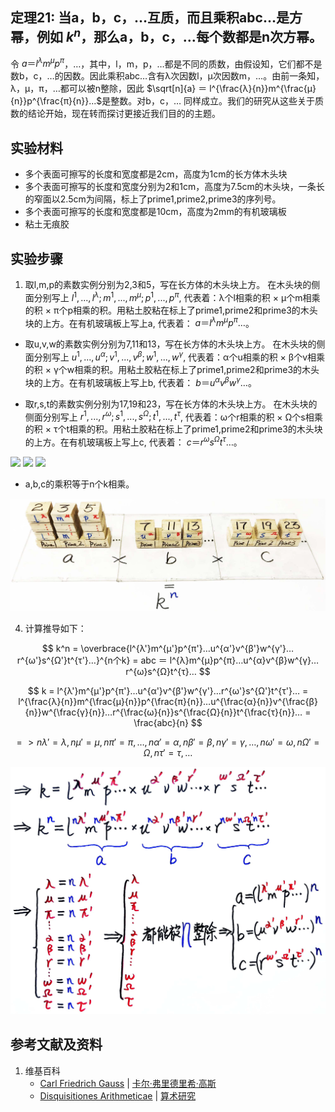 ## 定理21: 当a，b，c，…互质，而且乘积abc…是方幂，例如 $k^n$，那么a，b，c，…每个数都是n次方幂。

令 $a＝l^λm^μp^π$，…，其中，l，m，p，…都是不同的质数，由假设知，它们都不是数b，c，…的因数。因此乘积abc…含有λ次因数l，μ次因数m，…。由前一条知，λ，μ，π，…都可以被n整除，因此 $\sqrt[n]{a} ＝ l^{\frac{λ}{n}}m^{\frac{μ}{n}}p^{\frac{π}{n}}...$是整数。对b，c，… 同样成立。我们的研究从这些关于质数的结论开始，现在转而探讨更接近我们目的的主题。

## 实验材料

- 多个表面可擦写的长度和宽度都是2cm，高度为1cm的长方体木头块
- 多个表面可擦写的长度和宽度分别为2和1cm，高度为7.5cm的木头块，一条长的窄面以2.5cm为间隔，标上了prime1,prime2,prime3的序列号。
- 多个表面可擦写的长度和宽度都是10cm，高度为2mm的有机玻璃板
- 粘土无痕胶

## 实验步骤

1. 取l,m,p的素数实例分别为2,3和5，写在长方体的木头块上方。
在木头块的侧面分别写上 $l^1,...,l^λ; m^1,...,m^μ; p^1,...,p^π$,
代表着：λ个l相乘的积 × μ个m相乘的积 × π个p相乘的积。用粘土胶粘在标上了prime1,prime2和prime3的木头块的上方。在有机玻璃板上写上a, 代表着： $a＝l^{λ}m^{μ}p^{π}…$。

- 取u,v,w的素数实例分别为7,11和13，写在长方体的木头块上方。
在木头块的侧面分别写上 $u^1,...,u^α; v^1,...,v^β; w^1,...,w^γ$,
代表着：α个u相乘的积 × β个v相乘的积 × γ个w相乘的积。用粘土胶粘在标上了prime1,prime2和prime3的木头块的上方。在有机玻璃板上写上b, 代表着： $b＝u^{α}v^{β}w^{γ}…$。

- 取r,s,t的素数实例分别为17,19和23，写在长方体的木头块上方。
在木头块的侧面分别写上 $r^1,...,r^ω; s^1,...,s^Ω; t^1,...,t^τ$,
代表着：ω个r相乘的积 × Ω个s相乘的积 × τ个t相乘的积。用粘土胶粘在标上了prime1,prime2和prime3的木头块的上方。在有机玻璃板上写上c, 代表着： $c＝r^{ω}s^{Ω}t^{τ}…$。

![](/images/数论/高斯的算术研究中典型的推演实验/章2/定理21/21-1.jpg)
![](/images/数论/高斯的算术研究中典型的推演实验/章2/定理21/21-2.jpg)
![](/images/数论/高斯的算术研究中典型的推演实验/章2/定理21/21-3.jpg)

- a,b,c的乘积等于n个k相乘。

![](/images/数论/高斯的算术研究中典型的推演实验/章2/定理21/21-4.jpg)

4. 计算推导如下：

$$ k^n = \overbrace{l^{λ'}m^{μ'}p^{π'}…u^{α'}v^{β'}w^{γ'}…r^{ω'}s^{Ω'}t^{τ'}…}^{n个k} = abc ＝ l^{λ}m^{μ}p^{π}…u^{α}v^{β}w^{γ}…r^{ω}s^{Ω}t^{τ}… $$ 

$$ k = l^{λ'}m^{μ'}p^{π'}…u^{α'}v^{β'}w^{γ'}…r^{ω'}s^{Ω'}t^{τ'}… = l^{\frac{λ}{n}}m^{\frac{μ}{n}}p^{\frac{π}{n}}…u^{\frac{α}{n}}v^{\frac{β}{n}}w^{\frac{γ}{n}}…r^{\frac{ω}{n}}s^{\frac{Ω}{n}}t^{\frac{τ}{n}}… = \frac{abc}{n} $$ 

$$ => nλ'= λ, nμ'= μ, nπ'= π,…,nα'= α, nβ'= β, nγ'= γ,…,nω'= ω, nΩ'= Ω, nτ'= τ,… $$

![](/images/数论/高斯的算术研究中典型的推演实验/章2/定理21/21-5.jpg)

## 参考文献及资料

1. 维基百科
	- [Carl Friedrich Gauss](https://en.wikipedia.org/wiki/Carl_Friedrich_Gauss) | [卡尔·弗里德里希·高斯](https://zh.wikipedia.org/wiki/%E5%8D%A1%E7%88%BE%C2%B7%E5%BC%97%E9%87%8C%E5%BE%B7%E9%87%8C%E5%B8%8C%C2%B7%E9%AB%98%E6%96%AF) 
	- [Disquisitiones Arithmeticae](https://en.wikipedia.org/wiki/Disquisitiones_Arithmeticae) | [算术研究](https://zh.wikipedia.org/wiki/算术研究) 



